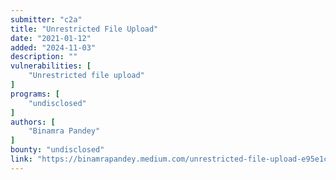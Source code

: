 ```yaml
---
submitter: "c2a"
title: "Unrestricted File Upload"
date: "2021-01-12"
added: "2024-11-03"
description: ""
vulnerabilities: [
    "Unrestricted file upload"
]
programs: [
    "undisclosed"
]
authors: [
    "Binamra Pandey"
]
bounty: "undisclosed"
link: "https://binamrapandey.medium.com/unrestricted-file-upload-e95e1c6fb80"
---
```




